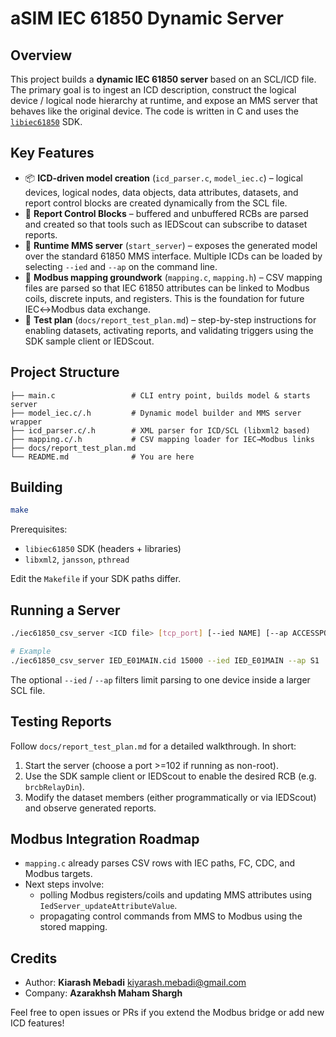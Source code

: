 # aSIM IEC 61850 Dynamic Server

## Overview
This project builds a **dynamic IEC 61850 server** based on an SCL/ICD file. The
primary goal is to ingest an ICD description, construct the logical device /
logical node hierarchy at runtime, and expose an MMS server that behaves like
the original device. The code is written in C and uses the
[`libiec61850`](https://www.mz-automation.de) SDK.

## Key Features
- 📦 **ICD-driven model creation** (`icd_parser.c`, `model_iec.c`) – logical
  devices, logical nodes, data objects, data attributes, datasets, and report
  control blocks are created dynamically from the SCL file.
- 🧾 **Report Control Blocks** – buffered and unbuffered RCBs are parsed and
  created so that tools such as IEDScout can subscribe to dataset reports.
- 🔁 **Runtime MMS server** (`start_server`) – exposes the generated model over
  the standard 61850 MMS interface. Multiple ICDs can be loaded by selecting
  `--ied` and `--ap` on the command line.
- 🔌 **Modbus mapping groundwork** (`mapping.c`, `mapping.h`) – CSV mapping files
  are parsed so that IEC 61850 attributes can be linked to Modbus coils,
  discrete inputs, and registers. This is the foundation for future
  IEC↔Modbus data exchange.
- 🧪 **Test plan** (`docs/report_test_plan.md`) – step-by-step instructions for
  enabling datasets, activating reports, and validating triggers using the SDK
  sample client or IEDScout.

## Project Structure
```
├── main.c                 # CLI entry point, builds model & starts server
├── model_iec.c/.h         # Dynamic model builder and MMS server wrapper
├── icd_parser.c/.h        # XML parser for ICD/SCL (libxml2 based)
├── mapping.c/.h           # CSV mapping loader for IEC→Modbus links
├── docs/report_test_plan.md
└── README.md              # You are here
```

## Building
```bash
make
```
Prerequisites:
- `libiec61850` SDK (headers + libraries)
- `libxml2`, `jansson`, `pthread`

Edit the `Makefile` if your SDK paths differ.

## Running a Server
```bash
./iec61850_csv_server <ICD file> [tcp_port] [--ied NAME] [--ap ACCESSPOINT]

# Example
./iec61850_csv_server IED_E01MAIN.cid 15000 --ied IED_E01MAIN --ap S1
```
The optional `--ied` / `--ap` filters limit parsing to one device inside a
larger SCL file.

## Testing Reports
Follow `docs/report_test_plan.md` for a detailed walkthrough. In short:
1. Start the server (choose a port >=102 if running as non-root).
2. Use the SDK sample client or IEDScout to enable the desired RCB
   (e.g. `brcbRelayDin`).
3. Modify the dataset members (either programmatically or via IEDScout) and
   observe generated reports.

## Modbus Integration Roadmap
- `mapping.c` already parses CSV rows with IEC paths, FC, CDC, and Modbus
  targets.
- Next steps involve:
  - polling Modbus registers/coils and updating MMS attributes using
    `IedServer_updateAttributeValue`.
  - propagating control commands from MMS to Modbus using the stored mapping.

## Credits
- Author: **Kiarash Mebadi** <kiyarash.mebadi@gmail.com>
- Company: **Azarakhsh Maham Shargh**

Feel free to open issues or PRs if you extend the Modbus bridge or add new ICD
features!
